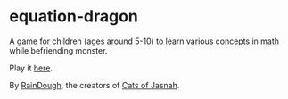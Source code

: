 # equation-dragon

A game for children (ages around 5-10) to learn various concepts in math while befriending monster.

Play it [here](https://countable.github.io/equation-dragon/).

By [RainDough](https://countable.github.io/raindough/), the creators of [Cats of Jasnah](https://countable.github.io/cats-of-jasnah/).
